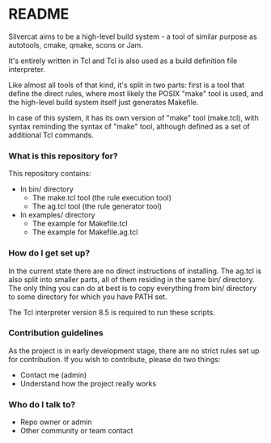 # README #

Silvercat aims to be a high-level build system - a tool of similar purpose as autotools, cmake, qmake, scons or Jam.

It's entirely written in Tcl and Tcl is also used as a build definition file interpreter.

Like almost all tools of that kind, it's split in two parts: first is a tool that define the direct rules, where most likely the POSIX "make" tool is used, and the high-level build system itself just generates Makefile.

In case of this system, it has its own version of "make" tool (make.tcl), with syntax reminding the syntax of "make" tool, although defined as a set of additional Tcl commands.

### What is this repository for? ###

This repository contains:

* In bin/ directory
     * The make.tcl tool (the rule execution tool)
     * The ag.tcl tool (the rule generator tool)
* In examples/ directory
    * The example for Makefile.tcl
    * The example for Makefile.ag.tcl

### How do I get set up? ###

In the current state there are no direct instructions of installing. The ag.tcl is also split into smaller parts, all of them residing in the same bin/ directory. The only thing you can do at best is to copy everything from bin/ directory to some directory for which you have PATH set.

The Tcl interpreter version 8.5 is required to run these scripts.


### Contribution guidelines ###

As the project is in early development stage, there are no strict rules set up for contribution. If you wish to contribute, please do two things:

* Contact me (admin)
* Understand how the project really works

### Who do I talk to? ###

* Repo owner or admin
* Other community or team contact

